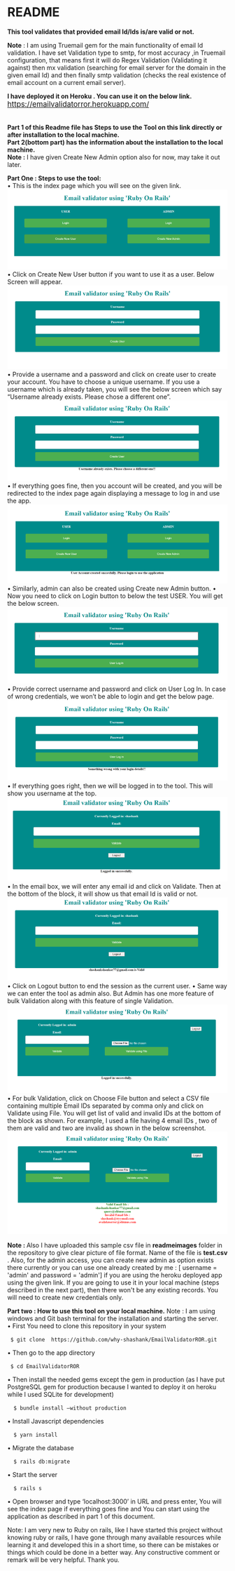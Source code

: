 # README

<b>This tool validates that provided email Id/Ids is/are valid or not.</b>

<b>Note</b> : I am using Truemail gem for the main functionality of email Id validation. I have set Validation type to smtp, for most accuracy ,in Truemail configuration, that means first it will do Regex Validation (Validating it against) then mx validation (searching for email server for the domain in the given email Id) and then finally smtp validation (checks the real existence of email account on a current email server).

<b>I have deployed it on Heroku . You can use it on the below link.</b><br>
<big>https://emailvalidatorror.herokuapp.com/</big>
<br><br><br>
<b>Part 1 of this Readme file has Steps to use the Tool on this link directly or after installation to the local machine.<br>
Part 2(bottom part) has the information about the installation to the local machine.<br>
Note :</b> I have given Create New Admin option also for now, may take it out later.

<b>Part One : 
Steps to use the tool:</b><br>
•	This is the index page which you will see on the given link.
![‘screenshot of index page’](readmeimages/index.PNG)
•	Click on Create New User button if you want to use it as a user. Below Screen will appear.
![‘screenshot of user sign up page’](readmeimages/createnewuser.PNG)
•	Provide a username and a password and click on create user to create your account. You have to choose a unique username. If you use a username which is already taken, you will see the below screen which say “Username already exists. Please chose a different one”.
![‘screenshot of user already exists page’](readmeimages/userexists.PNG)
•	If everything goes fine, then you account will be created, and you will be redirected to the index page again displaying a message to log in and use the app.
!['screenshot of user successfully created'](readmeimages/usercreated.PNG)
•	Similarly, admin can also be created using Create new Admin button.
•	Now you need to click on Login button to below the test USER. You will get the below screen.
![‘screenshot of user login page](readmeimages/userlogin.PNG)
•	Provide correct username and password and click on User Log In.   In case of wrong credentials, we won’t be able to login and get the below page.
![‘screenshot of user wrong credentials’](readmeimages/credwrong.PNG)
•	If everything goes right, then we will be logged in to the tool. This will show you username at   the top.
![‘screenshot of user tool’](readmeimages/usertool.PNG)
•	In the email box, we will enter any email id and click on Validate. Then at the bottom of the block, it will show us that email Id is valid or not.
![‘screenshot of user tool result’](readmeimages/usertoolres.PNG)
•	Click on Logout button to end the session as the current user.
•	Same way we can enter the tool as admin also.
But Admin has one more feature of bulk Validation along with this feature of single Validation.
![‘screenshot of admin tool’](readmeimages/admintool.PNG)
•	For bulk Validation, click on Choose File button and select a CSV file containing multiple Email IDs separated by comma only and click on Validate using File. You will get list of valid and invalid IDs at the bottom of the block as shown. For example, I used a file having 4 email IDs , two of them are valid and two are invalid as shown in the below screenshot.
![‘screenshot of admin bulk validation’](readmeimages/bulkval.PNG)

<b>Note : </b> Also I have uploaded this sample csv file in <b>readmeimages</b> folder in the repository to give clear picture of file format. Name of the file is <b>test.csv</b> .
Also, for the admin access, you can create new admin as option exists there currently or you can use 
one already created by me : [ username = 'admin' and password = 'admin'] if you are using the heroku deployed app using the given link. If you are going to use it in your local machine (steps described in the next part), then there won't be any existing records. You will need to create new credentials only.


<b>Part two : </b>
<b>How to use this tool on your local machine.</b>
Note : I am using windows and Git bash terminal for the installation and starting the server. <br>
•	First You need to clone this repository in your system

     $ git clone  https://github.com/why-shashank/EmailValidatorROR.git

•	Then go to the app directory

     $ cd EmailValidatorROR

•	Then install the needed gems except the gem in production (as I have put PostgreSQL gem for production because I wanted to deploy it on heroku while I used SQLite for development)

      $ bundle install –without production

•	Install Javascript dependencies

      $ yarn install

•	Migrate the database

      $ rails db:migrate

•	Start the server 

      $ rails s

•	Open browser and type ‘localhost:3000’ in URL and press enter, You will see the index page if everything goes fine and You can start using the application as described in part 1 of this document.
        

Note: I am very new to Ruby on rails, like I have started this project without knowing ruby or rails, I have gone through many available resources while learning it and developed this in a short time, so there can be mistakes or things which could be done in a better way. Any constructive comment or remark will be very helpful. Thank you.




